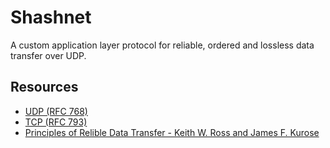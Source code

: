 # Shashnet

A custom application layer protocol for reliable, ordered and lossless data transfer over UDP.

## Resources

- [UDP (RFC 768)](https://www.ietf.org/rfc/rfc768.txt)
- [TCP (RFC 793)](https://www.ietf.org/rfc/rfc793.txt)
- [Principles of Relible Data Transfer - Keith W. Ross and James F. Kurose](http://www2.ic.uff.br/~michael/kr1999/3-transport/3_040-principles_rdt.htm)
